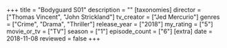 +++
title = "Bodyguard S01"
description = ""
[taxonomies]
director = ["Thomas Vincent", "John Strickland"] 
tv_creator = ["Jed Mercurio"]
genres = ["Crime", "Drama", "Thriller"]
release_year = ["2018"]
my_rating = ["5"]
movie_or_tv = ["TV"]
season = ["1"]
episode_count = ["6"]
[extra]
date = 2018-11-08
reviewed = false
+++


